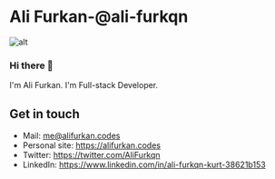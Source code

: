 # Ali Furkan-@ali-furkqn

![alt](https://raw.githubusercontent.com/ali-furkqn/ali-furkqn/master/welcome.png)

### Hi there 👋

I'm Ali Furkan. I'm Full-stack Developer.

## Get in touch

- Mail: me@alifurkan.codes
- Personal site: https://alifurkan.codes
- Twitter: https://twitter.com/AliFurkqn
- LinkedIn: https://www.linkedin.com/in/ali-furkqn-kurt-38621b153

<!--
**ali-furkqn/ali-furkqn** is a ✨ _special_ ✨ repository because its `README.md` (this file) appears on your GitHub profile.

Here are some ideas to get you started:

- 🔭 I’m currently working on ...
- 🌱 I’m currently learning ...
- 👯 I’m looking to collaborate on ...
- 🤔 I’m looking for help with ...
- 💬 Ask me about ...
- 📫 How to reach me: ...
- 😄 Pronouns: ...
- ⚡ Fun fact: ...
-->
